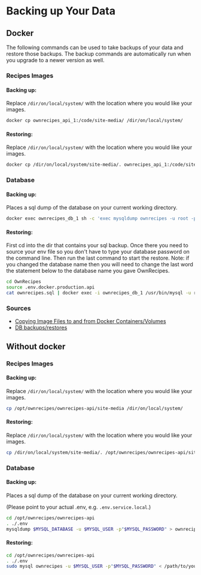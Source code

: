 # Backing up Your Data

## Docker

The following commands can be used to take backups of your data and restore those backups. The backup commands are automatically run when you upgrade to a newer version as well.

### Recipes Images

#### Backing up:

Replace `/dir/on/local/system/` with the location where you would like your images.

```sh
docker cp ownrecipes_api_1:/code/site-media/ /dir/on/local/system/
```

#### Restoring:

Replace `/dir/on/local/system/` with the location where you would like your images.

```sh
docker cp /dir/on/local/system/site-media/. ownrecipes_api_1:/code/site-media/
```

### Database

#### Backing up:

Places a sql dump of the database on your current working directory.

```sh
docker exec ownrecipes_db_1 sh -c 'exec mysqldump ownrecipes -u root -p"$MYSQL_ROOT_PASSWORD"' > ownrecipes.sql
```

#### Restoring:

First cd into the dir that contains your sql backup. Once there you need to source your env file so you don't have to type your database password on the command line. Then run the last command to start the restore.
Note: if you changed the database name then you will need to change the last word the statement below to the database name you gave OwnRecipes.

```sh
cd OwnRecipes
source .env.docker.production.api
cat ownrecipes.sql | docker exec -i ownrecipes_db_1 /usr/bin/mysql -u root -p"$MYSQL_ROOT_PASSWORD" ownrecipes
```

### Sources
- [Copying Image Files to and from Docker Containers/Volumes](https://gist.github.com/spalladino/6d981f7b33f6e0afe6bb)
- [DB backups/restores](https://stackoverflow.com/questions/22907231/copying-files-from-host-to-docker-container)


## Without docker

### Recipes Images

#### Backing up:

Replace `/dir/on/local/system/` with the location where you would like your images.

```sh
cp /opt/ownrecipes/ownrecipes-api/site-media /dir/on/local/system/
```

#### Restoring:

Replace `/dir/on/local/system/` with the location where you would like your images.

```sh
cp /dir/on/local/system/site-media/. /opt/ownrecipes/ownrecipes-api/site-media/
```

### Database

#### Backing up:

Places a sql dump of the database on your current working directory.

(Please point to your actual .env, e.g. `.env.service.local`.)

```sh
cd /opt/ownrecipes/ownrecipes-api
. ./.env
mysqldump $MYSQL_DATABASE -u $MYSQL_USER -p"$MYSQL_PASSWORD" > ownrecipes.sql
```

#### Restoring:

```sh
cd /opt/ownrecipes/ownrecipes-api
. ./.env
sudo mysql ownrecipes -u $MYSQL_USER -p"$MYSQL_PASSWORD" < /path/to/your/ownrecipes.sql
```
